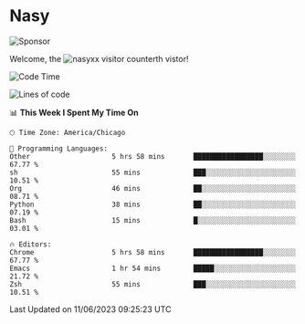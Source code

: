 # Nasy

<!--
<p align="center">
<img height="200" src="https://github-readme-stats.vercel.app/api?username=nasyxx&count_private=true&show_icons=true&theme=dracula&include_all_commits=true"/>
<img height="200" src="https://github-readme-stats.vercel.app/api/top-langs/?username=nasyxx&theme=dracula&hide=html,jupyter+notebook&count_private=true&show_icons=true"/>
</p>

  
----------------
-->

![Sponsor](https://img.shields.io/static/v1.svg?label=Sponsor&message=%E2%9D%A4&logo=GitHub&style=flat&color=pink)
 
Welcome, the ![nasyxx visitor counter](https://count.getloli.com/get/@nasyxx?theme=rule34)th vistor!
 
<!--START_SECTION:waka-->
![Code Time](http://img.shields.io/badge/Code%20Time-3%2C562%20hrs%2029%20mins-blue)

![Lines of code](https://img.shields.io/badge/From%20Hello%20World%20I%27ve%20Written-6.3%20million%20lines%20of%20code-blue)

📊 **This Week I Spent My Time On** 

```text
🕑︎ Time Zone: America/Chicago

💬 Programming Languages: 
Other                    5 hrs 58 mins       █████████████████░░░░░░░░   67.77 % 
sh                       55 mins             ███░░░░░░░░░░░░░░░░░░░░░░   10.51 % 
Org                      46 mins             ██░░░░░░░░░░░░░░░░░░░░░░░   08.71 % 
Python                   38 mins             ██░░░░░░░░░░░░░░░░░░░░░░░   07.19 % 
Bash                     15 mins             █░░░░░░░░░░░░░░░░░░░░░░░░   03.01 % 

🔥 Editors: 
Chrome                   5 hrs 58 mins       █████████████████░░░░░░░░   67.77 % 
Emacs                    1 hr 54 mins        █████░░░░░░░░░░░░░░░░░░░░   21.72 % 
Zsh                      55 mins             ███░░░░░░░░░░░░░░░░░░░░░░   10.51 % 
```


 Last Updated on 11/06/2023 09:25:23 UTC
<!--END_SECTION:waka-->

<!-- ![visitors](https://visitor-badge.laobi.icu/badge?page_id=nasyxx.nasyxx) -->
